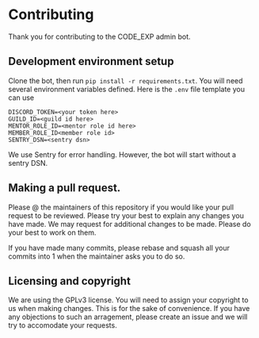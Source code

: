 # Contributing

Thank you for contributing to the CODE_EXP admin bot.

## Development environment setup

Clone the bot, then run `pip install -r requirements.txt`. You will need several environment variables defined. Here is the `.env` file template you can use

```
DISCORD_TOKEN=<your token here>
GUILD_ID=<guild id here>
MENTOR_ROLE_ID=<mentor role id here>
MEMBER_ROLE_ID<member role id>
SENTRY_DSN=<sentry dsn>
```

We use Sentry for error handling. However, the bot will start without a sentry DSN.


## Making a pull request.

Please @ the maintainers of this repository if you would like your pull request to be reviewed. Please try your best to explain
any changes you have made. We may request for additional changes to be made. Please do your best to work on them.

If you have made many commits, please rebase and squash all your commits into 1 when the maintainer asks you to do so.

## Licensing and copyright

We are using the GPLv3 license. You will need to assign your copyright to us when making changes. This is for the sake of convenience.
If you have any objections to such an arragement, please create an issue and we will try to accomodate your requests.
